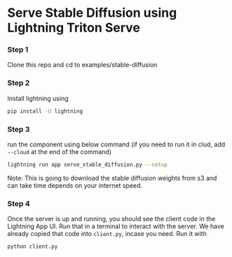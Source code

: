 # Serve Stable Diffusion using Lightning Triton Serve

### Step 1

Clone this repo and cd to examples/stable-diffusion

### Step 2

Install lightning using

```bash
pip install -U lightning
```

### Step 3

run the component using below command (if you need to run it in clud, add `--cloud` at the end of the command)

```bash
lightning run app serve_stable_diffusion.py --setup
```

Note: This is going to download the stable diffusion weights from s3 and can take time depends on your internet speed.

### Step 4

Once the server is up and running, you should see the client code in the Lightning App UI.
Run that in a terminal to interact with the server. We have already copied that code 
into `client.py`, incase you need. Run it with

```bash
python client.py
```
